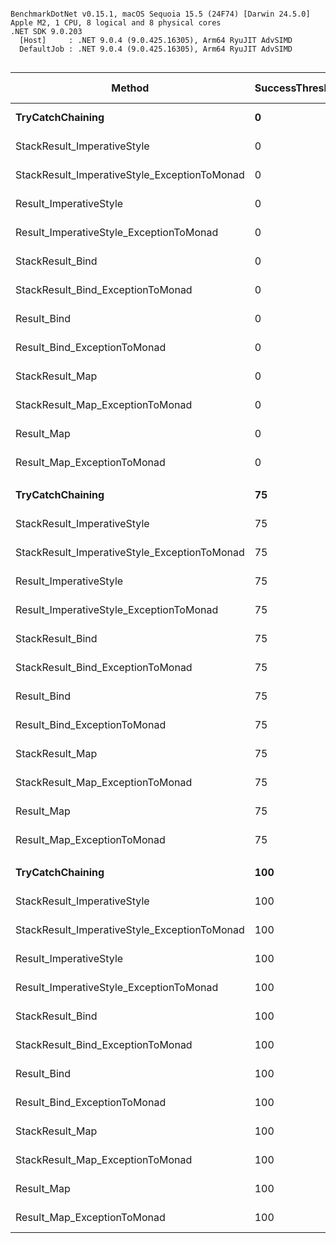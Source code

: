 ```

BenchmarkDotNet v0.15.1, macOS Sequoia 15.5 (24F74) [Darwin 24.5.0]
Apple M2, 1 CPU, 8 logical and 8 physical cores
.NET SDK 9.0.203
  [Host]     : .NET 9.0.4 (9.0.425.16305), Arm64 RyuJIT AdvSIMD
  DefaultJob : .NET 9.0.4 (9.0.425.16305), Arm64 RyuJIT AdvSIMD


```
| Method                                       | SuccessThreshold | Iterations | Mean         | Error     | StdDev    | Ratio | Rank | Gen0    | Allocated | Alloc Ratio |
|--------------------------------------------- |----------------- |----------- |-------------:|----------:|----------:|------:|-----:|--------:|----------:|------------:|
| **TryCatchChaining**                             | **0**                | **2000**       | **17,574.36 μs** | **92.223 μs** | **81.753 μs** | **1.000** |    **3** | **31.2500** |  **428040 B** |        **1.00** |
| StackResult_ImperativeStyle                  | 0                | 2000       |     17.47 μs |  0.017 μs |  0.014 μs | 0.001 |    1 |  5.6763 |   47519 B |        0.11 |
| StackResult_ImperativeStyle_ExceptionToMonad | 0                | 2000       | 17,938.17 μs | 44.186 μs | 39.170 μs | 1.021 |    3 | 31.2500 |  475598 B |        1.11 |
| Result_ImperativeStyle                       | 0                | 2000       |     17.57 μs |  0.015 μs |  0.013 μs | 0.001 |    1 |  5.6763 |   47519 B |        0.11 |
| Result_ImperativeStyle_ExceptionToMonad      | 0                | 2000       | 17,959.72 μs | 45.863 μs | 42.900 μs | 1.022 |    3 | 31.2500 |  475577 B |        1.11 |
| StackResult_Bind                             | 0                | 2000       |     28.41 μs |  0.028 μs |  0.025 μs | 0.002 |    2 | 20.9656 |  175519 B |        0.41 |
| StackResult_Bind_ExceptionToMonad            | 0                | 2000       | 18,067.08 μs | 57.778 μs | 54.046 μs | 1.028 |    3 | 62.5000 |  603577 B |        1.41 |
| Result_Bind                                  | 0                | 2000       |     28.38 μs |  0.013 μs |  0.011 μs | 0.002 |    2 | 20.9656 |  175519 B |        0.41 |
| Result_Bind_ExceptionToMonad                 | 0                | 2000       | 18,085.80 μs | 25.577 μs | 22.674 μs | 1.029 |    3 | 62.5000 |  603578 B |        1.41 |
| StackResult_Map                              | 0                | 2000       |     28.30 μs |  0.011 μs |  0.010 μs | 0.002 |    2 | 20.9656 |  175519 B |        0.41 |
| StackResult_Map_ExceptionToMonad             | 0                | 2000       | 18,102.21 μs | 38.530 μs | 36.041 μs | 1.030 |    3 | 62.5000 |  603577 B |        1.41 |
| Result_Map                                   | 0                | 2000       |     28.30 μs |  0.024 μs |  0.022 μs | 0.002 |    2 | 20.9656 |  175519 B |        0.41 |
| Result_Map_ExceptionToMonad                  | 0                | 2000       | 18,483.37 μs | 41.715 μs | 39.020 μs | 1.052 |    3 | 62.5000 |  603598 B |        1.41 |
|                                              |                  |            |              |           |           |       |      |         |           |             |
| **TryCatchChaining**                             | **75**               | **2000**       |  **4,343.79 μs** | **24.744 μs** | **23.145 μs** | **1.000** |    **3** |  **7.8125** |  **103600 B** |        **1.00** |
| StackResult_ImperativeStyle                  | 75               | 2000       |     21.45 μs |  0.027 μs |  0.025 μs | 0.005 |    1 |  1.3733 |   11518 B |        0.11 |
| StackResult_ImperativeStyle_ExceptionToMonad | 75               | 2000       |  4,490.82 μs | 22.770 μs | 21.299 μs | 1.034 |    3 |  7.8125 |  115105 B |        1.11 |
| Result_ImperativeStyle                       | 75               | 2000       |     21.60 μs |  0.041 μs |  0.036 μs | 0.005 |    1 |  1.3733 |   11518 B |        0.11 |
| Result_ImperativeStyle_ExceptionToMonad      | 75               | 2000       |  4,381.48 μs | 26.684 μs | 24.960 μs | 1.009 |    3 |  7.8125 |  115110 B |        1.11 |
| StackResult_Bind                             | 75               | 2000       |     33.49 μs |  0.040 μs |  0.034 μs | 0.008 |    2 | 16.6626 |  139517 B |        1.35 |
| StackResult_Bind_ExceptionToMonad            | 75               | 2000       |  4,540.32 μs | 39.018 μs | 36.497 μs | 1.045 |    3 | 23.4375 |  243108 B |        2.35 |
| Result_Bind                                  | 75               | 2000       |     32.91 μs |  0.019 μs |  0.016 μs | 0.008 |    2 | 16.6626 |  139517 B |        1.35 |
| Result_Bind_ExceptionToMonad                 | 75               | 2000       |  4,456.38 μs | 39.940 μs | 37.360 μs | 1.026 |    3 | 23.4375 |  243108 B |        2.35 |
| StackResult_Map                              | 75               | 2000       |     32.57 μs |  0.026 μs |  0.023 μs | 0.007 |    2 | 16.6626 |  139517 B |        1.35 |
| StackResult_Map_ExceptionToMonad             | 75               | 2000       |  4,399.85 μs | 29.275 μs | 25.952 μs | 1.013 |    3 | 23.4375 |  243108 B |        2.35 |
| Result_Map                                   | 75               | 2000       |     32.50 μs |  0.028 μs |  0.024 μs | 0.007 |    2 | 16.6626 |  139517 B |        1.35 |
| Result_Map_ExceptionToMonad                  | 75               | 2000       |  4,443.96 μs | 32.638 μs | 30.529 μs | 1.023 |    3 | 23.4375 |  243105 B |        2.35 |
|                                              |                  |            |              |           |           |       |      |         |           |             |
| **TryCatchChaining**                             | **100**              | **2000**       |     **14.04 μs** |  **0.011 μs** |  **0.010 μs** |  **1.00** |    **2** |       **-** |         **-** |          **NA** |
| StackResult_ImperativeStyle                  | 100              | 2000       |     13.03 μs |  0.026 μs |  0.023 μs |  0.93 |    1 |       - |         - |          NA |
| StackResult_ImperativeStyle_ExceptionToMonad | 100              | 2000       |     15.61 μs |  0.073 μs |  0.068 μs |  1.11 |    3 |       - |         - |          NA |
| Result_ImperativeStyle                       | 100              | 2000       |     13.05 μs |  0.026 μs |  0.025 μs |  0.93 |    1 |       - |         - |          NA |
| Result_ImperativeStyle_ExceptionToMonad      | 100              | 2000       |     15.59 μs |  0.073 μs |  0.065 μs |  1.11 |    3 |       - |         - |          NA |
| StackResult_Bind                             | 100              | 2000       |     25.29 μs |  0.025 μs |  0.022 μs |  1.80 |    5 | 15.2893 |  128000 B |          NA |
| StackResult_Bind_ExceptionToMonad            | 100              | 2000       |     26.38 μs |  0.014 μs |  0.012 μs |  1.88 |    6 | 15.2893 |  128000 B |          NA |
| Result_Bind                                  | 100              | 2000       |     24.67 μs |  0.009 μs |  0.008 μs |  1.76 |    4 | 15.2893 |  128000 B |          NA |
| Result_Bind_ExceptionToMonad                 | 100              | 2000       |     26.53 μs |  0.019 μs |  0.017 μs |  1.89 |    6 | 15.2893 |  128000 B |          NA |
| StackResult_Map                              | 100              | 2000       |     24.19 μs |  0.018 μs |  0.015 μs |  1.72 |    4 | 15.2893 |  128000 B |          NA |
| StackResult_Map_ExceptionToMonad             | 100              | 2000       |     25.89 μs |  0.016 μs |  0.014 μs |  1.84 |    6 | 15.2893 |  128000 B |          NA |
| Result_Map                                   | 100              | 2000       |     24.21 μs |  0.018 μs |  0.016 μs |  1.73 |    4 | 15.2893 |  128000 B |          NA |
| Result_Map_ExceptionToMonad                  | 100              | 2000       |     26.10 μs |  0.015 μs |  0.013 μs |  1.86 |    6 | 15.2893 |  128000 B |          NA |
